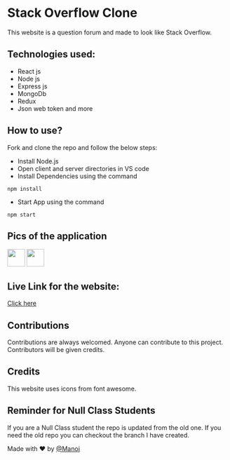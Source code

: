 # Stack Overflow Clone

This website is a question forum and made to look like Stack Overflow.

## Technologies used:

* React js
* Node js
* Express js
* MongoDb
* Redux
* Json web token and more

## How to use?

Fork and clone the repo and follow the below steps:
* Install Node.js
* Open client and server directories in VS code
* Install Dependencies using the command
```
npm install
```
* Start App using the command
```
npm start
```

## Pics of the application
<img src="https://github.com/Manoj-Athi/Stack-overflow/blob/main/Screenshots/Homepage.png" width="40">
<img src="https://github.com/Manoj-Athi/Stack-overflow/blob/main/Screenshots/Question.png" width="40">

## Live Link for the website:
[Click here](https://stack-overflow-manoj.netlify.app/)

## Contributions
Contributions are always welcomed. Anyone can contribute to this project. Contributors will be given credits.

## Credits
This website uses icons from font awesome.

## Reminder for Null Class Students
If you are a Null Class student the repo is updated from the old one. If you need the old repo you can checkout the branch I have created.

Made with ❤️ by [@Manoj](https://twitter.com/Manoj_Athi)